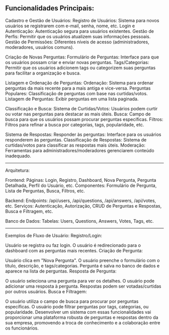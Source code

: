 Funcionalidades Principais:
-------------------------------------------------------------------------------------------------------------------------
Cadastro e Gestão de Usuários:
Registro de Usuários: Sistema para novos usuários se registrarem com e-mail, senha, nome, etc.
Login e Autenticação: Autenticação segura para usuários existentes.
Gestão de Perfis: Permitir que os usuários atualizem suas informações pessoais.
Gestão de Permissões: Diferentes níveis de acesso (administradores, moderadores, usuários comuns).

Criação de Novas Perguntas:
Formulário de Perguntas: Interface para que os usuários possam criar e enviar novas perguntas.
Tags/Categorias: Permitir que os usuários adicionem tags ou categorizem suas perguntas para facilitar a organização e busca.

Listagem e Ordenação de Perguntas:
Ordenação: Sistema para ordenar perguntas da mais recente para a mais antiga e vice-versa.
Perguntas Populares: Classificação de perguntas com base nas curtidas/votos.
Listagem de Perguntas: Exibir perguntas em uma lista paginada.

Classificação e Busca:
Sistema de Curtidas/Votos: Usuários podem curtir ou votar nas perguntas para destacar as mais úteis.
Busca: Campo de busca para que os usuários possam procurar perguntas específicas.
Filtros: Filtros para refinar a busca por categorias, tags, popularidade, etc.

Sistema de Respostas:
Responder às perguntas: Interface para os usuários responderem às perguntas.
Classificação de Respostas: Sistema de curtidas/votos para classificar as respostas mais úteis.
Moderação: Ferramentas para administradores/moderadores gerenciarem conteúdo inadequado.

---------------------------------------------------------------------------------------------------
Arquitetura:

Frontend:
Páginas: Login, Registro, Dashboard, Nova Pergunta, Pergunta Detalhada, Perfil do Usuário, etc.
Componentes: Formulário de Pergunta, Lista de Perguntas, Busca, Filtros, etc.

Backend:
Endpoints: /api/users, /api/questions, /api/answers, /api/votes, etc.
Serviços: Autenticação, Autorização, CRUD de Perguntas e Respostas, Busca e Filtragem, etc.

Banco de Dados:
Tabelas: Users, Questions, Answers, Votes, Tags, etc.

---------------------------------------------------------------------------------------------
Exemplos de Fluxo de Usuário:
Registro/Login:

Usuário se registra ou faz login.
O usuário é redirecionado para o dashboard com as perguntas mais recentes.
Criação de Pergunta:

Usuário clica em "Nova Pergunta".
O usuário preenche o formulário com o título, descrição, e tags/categorias.
Pergunta é salva no banco de dados e aparece na lista de perguntas.
Resposta de Pergunta:

O usuário seleciona uma pergunta para ver os detalhes.
O usuário pode adicionar uma resposta à pergunta.
Respostas podem ser votadas/curtidas por outros usuários.
Busca e Filtragem:

O usuário utiliza o campo de busca para procurar por perguntas específicas.
O usuário pode filtrar perguntas por tags, categorias, ou popularidade.
Desenvolver um sistema com essas funcionalidades vai proporcionar uma plataforma robusta de perguntas e respostas dentro da sua empresa, promovendo a troca de conhecimento e a colaboração entre os funcionários.

